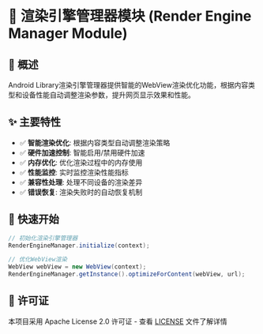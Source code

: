 # 🎨 渲染引擎管理器模块 (Render Engine Manager Module)

## 🎯 概述

Android Library渲染引擎管理器提供智能的WebView渲染优化功能，根据内容类型和设备性能自动调整渲染参数，提升网页显示效果和性能。

## ✨ 主要特性

- ✅ **智能渲染优化**: 根据内容类型自动调整渲染策略
- ✅ **硬件加速控制**: 智能启用/禁用硬件加速
- ✅ **内存优化**: 优化渲染过程中的内存使用
- ✅ **性能监控**: 实时监控渲染性能指标
- ✅ **兼容性处理**: 处理不同设备的渲染差异
- ✅ **错误恢复**: 渲染失败时的自动恢复机制

## 🚀 快速开始

```java
// 初始化渲染引擎管理器
RenderEngineManager.initialize(context);

// 优化WebView渲染
WebView webView = new WebView(context);
RenderEngineManager.getInstance().optimizeForContent(webView, url);
```

## 📄 许可证

本项目采用 Apache License 2.0 许可证 - 查看 [LICENSE](../LICENSE) 文件了解详情
